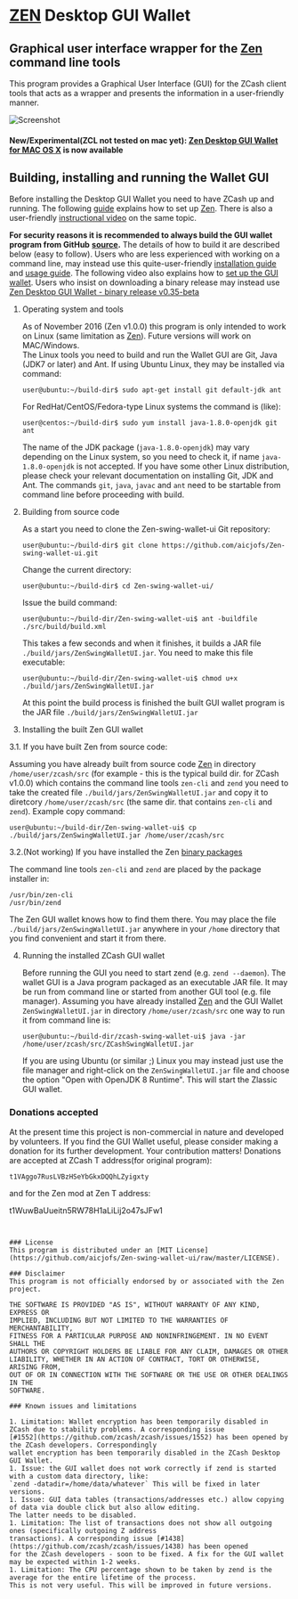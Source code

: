 # [ZEN](https://zencash.io/) Desktop GUI Wallet

## Graphical user interface wrapper for the [Zen](https://zencash.io/) command line tools

This program provides a Graphical User Interface (GUI) for the ZCash client tools that acts as a wrapper and 
presents the information in a user-friendly manner.

![Screenshot](https://github.com/aicjofs/Zen-swing-wallet-ui/raw/master/docs/ZclassicWallet.png "Main Window")

#### New/Experimental(ZCL not tested on mac yet): [Zen Desktop GUI Wallet for MAC OS X](https://github.com/aicjofs/Zen-swing-wallet-ui/blob/master/docs/Readme-Mac.md) is now available

## Building, installing and running the Wallet GUI

Before installing the Desktop GUI Wallet you need to have ZCash up and running. The following [guide](https://github.com/z-classic/Zen/wiki/1.0-User-Guide) 
explains how to set up [Zen](https://Zen.org). There is also a user-friendly [instructional video](https://www.youtube.com/watch?v=ZoRFLkZG0zg&feature=youtu.be)
on the same topic.

**For security reasons it is recommended to always build the GUI wallet program from GitHub**
**[source](https://github.com/aicjofs/Zen-swing-wallet-ui/archive/master.zip).**
The details of how to build it are described below (easy to follow).
Users who are less experienced with working on a command line, may instead use this 
quite-user-friendly [installation guide](https://www.cryptocompare.com/wallets/guides/how-to-install-the-zcash-gui-wallet) 
and [usage guide](https://www.cryptocompare.com/wallets/guides/how-to-use-the-zcash-gui-wallet).
The following video also explains how to [set up the GUI wallet](https://www.youtube.com/watch?v=IDifG4h1bgE). 
Users who insist on downloading a binary release may instead 
use [Zen Desktop GUI Wallet - binary release v0.35-beta](https://github.com/aicjofs/Zen-swing-wallet-ui/blob/master/docs/Release_0.35-beta.md)


1. Operating system and tools

   As of November 2016 (Zen v1.0.0) this program is only intended to work on Linux 
   (same limitation as [Zen](https://Zen.org/)). Future versions will work on MAC/Windows.  
   The Linux tools you need to build and run the Wallet GUI are Git, Java (JDK7 or later) and 
   Ant. If using Ubuntu Linux, they may be installed via command: 
   ```
   user@ubuntu:~/build-dir$ sudo apt-get install git default-jdk ant
   ``` 
   For RedHat/CentOS/Fedora-type Linux systems the command is (like):
   ```
   user@centos:~/build-dir$ sudo yum install java-1.8.0-openjdk git ant 
   ```
   The name of the JDK package (`java-1.8.0-openjdk`) may vary depending on the Linux system, so you need to
   check it, if name `java-1.8.0-openjdk` is not accepted.
   If you have some other Linux distribution, please check your relevant documentation on installing Git, 
   JDK and Ant. The commands `git`, `java`, `javac` and `ant` need to be startable from command line 
   before proceeding with build.

2. Building from source code

   As a start you need to clone the Zen-swing-wallet-ui Git repository:
   ```
   user@ubuntu:~/build-dir$ git clone https://github.com/aicjofs/Zen-swing-wallet-ui.git
   ```
   Change the current directory:
   ```
   user@ubuntu:~/build-dir$ cd Zen-swing-wallet-ui/
   ```
   Issue the build command:
   ```
   user@ubuntu:~/build-dir/Zen-swing-wallet-ui$ ant -buildfile ./src/build/build.xml
   ```
   This takes a few seconds and when it finishes, it builds a JAR file `./build/jars/ZenSwingWalletUI.jar`. 
   You need to make this file executable:
   ```
   user@ubuntu:~/build-dir/Zen-swing-wallet-ui$ chmod u+x ./build/jars/ZenSwingWalletUI.jar
   ```
   At this point the build process is finished the built GUI wallet program is the JAR 
   file `./build/jars/ZenSwingWalletUI.jar`

3. Installing the built Zen GUI wallet

  3.1. If you have built Zen from source code:

   Assuming you have already built from source code [Zen](https://Zen.org/) in directory `/home/user/zcash/src` (for 
   example - this is the typical build dir. for ZCash v1.0.0) which contains the command line tools `zen-cli` 
   and `zend` you need to take the created file `./build/jars/ZenSwingWalletUI.jar` and copy it 
   to diretcory `/home/user/zcash/src` (the same dir. that contains `zen-cli` and `zend`). Example copy command:
   ```
   user@ubuntu:~/build-dir/Zen-swing-wallet-ui$ cp ./build/jars/ZenSwingWalletUI.jar /home/user/zcash/src    
   ```
   
  3.2.(Not working) If you have installed the Zen [binary packages](https://github.com/zcash/zcash/wiki/Debian-binary-packages)

   The command line tools `zen-cli` and `zend` are placed by the package installer in:
   ```
   /usr/bin/zen-cli
   /usr/bin/zend
   ```
   The Zen GUI wallet knows how to find them there. You may place the file  `./build/jars/ZenSwingWalletUI.jar`
   anywhere in your `/home` directory that you find convenient and start it from there.

4. Running the installed ZCash GUI wallet

   Before running the GUI you need to start zend (e.g. `zend --daemon`). The wallet GUI is a Java program packaged 
   as an executable JAR file. It may be run from command line or started from another GUI tool (e.g. file manager). 
   Assuming you have already installed [Zen](https://Zen.org/) and the GUI Wallet `ZenSwingWalletUI.jar` in 
   directory `/home/user/zcash/src` one way to run it from command line is:
   ```
   user@ubuntu:~/build-dir/zcash-swing-wallet-ui$ java -jar /home/user/zcash/src/ZCashSwingWalletUI.jar
   ```
   If you are using Ubuntu (or similar ;) Linux you may instead just use the file manager and 
   right-click on the `ZenSwingWalletUI.jar` file and choose the option "Open with OpenJDK 8 Runtime". 
   This will start the Zlassic GUI wallet.

### Donations accepted
At the present time this project is non-commercial in nature and developed by volunteers. If you find the GUI
Wallet useful, please consider making a donation for its further development. Your contribution matters! Donations 
are accepted at ZCash T address(for original program):
```
t1VAggo7RusLVBzHSeYbGkxDQQhLZyigxty
```
and for the Zen mod at Zen T address:

t1WuwBaUueitn5RW78H1aLiLij2o47sJFw1
```


### License
This program is distributed under an [MIT License](https://github.com/aicjofs/Zen-swing-wallet-ui/raw/master/LICENSE).

### Disclaimer
This program is not officially endorsed by or associated with the Zen project.

THE SOFTWARE IS PROVIDED "AS IS", WITHOUT WARRANTY OF ANY KIND, EXPRESS OR
IMPLIED, INCLUDING BUT NOT LIMITED TO THE WARRANTIES OF MERCHANTABILITY,
FITNESS FOR A PARTICULAR PURPOSE AND NONINFRINGEMENT. IN NO EVENT SHALL THE
AUTHORS OR COPYRIGHT HOLDERS BE LIABLE FOR ANY CLAIM, DAMAGES OR OTHER
LIABILITY, WHETHER IN AN ACTION OF CONTRACT, TORT OR OTHERWISE, ARISING FROM,
OUT OF OR IN CONNECTION WITH THE SOFTWARE OR THE USE OR OTHER DEALINGS IN THE
SOFTWARE.

### Known issues and limitations

1. Limitation: Wallet encryption has been temporarily disabled in ZCash due to stability problems. A corresponding issue 
[#1552](https://github.com/zcash/zcash/issues/1552) has been opened by the ZCash developers. Correspondingly
wallet encryption has been temporarily disabled in the ZCash Desktop GUI Wallet.
1. Issue: the GUI wallet does not work correctly if zend is started with a custom data directory, like:
`zend -datadir=/home/data/whatever` This will be fixed in later versions.
1. Issue: GUI data tables (transactions/addresses etc.) allow copying of data via double click but also allow editing. 
The latter needs to be disabled. 
1. Limitation: The list of transactions does not show all outgoing ones (specifically outgoing Z address 
transactions). A corresponding issue [#1438](https://github.com/zcash/zcash/issues/1438) has been opened 
for the ZCash developers - soon to be fixed. A fix for the GUI wallet may be expected within 1-2 weeks. 
1. Limitation: The CPU percentage shown to be taken by zend is the average for the entire lifetime of the process. 
This is not very useful. This will be improved in future versions.
